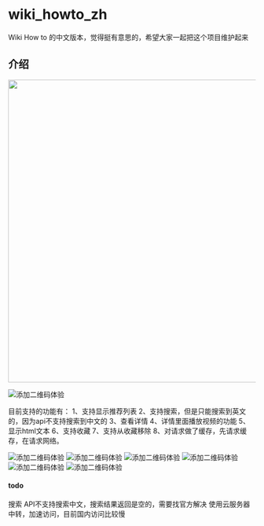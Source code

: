 # wiki_howto_zh

Wiki How to 的中文版本，觉得挺有意思的，希望大家一起把这个项目维护起来

## 介绍

<img title="" src="https://github.com/bravekingzhang/wikiHowTo/blob/master/art/1583063972.png" alt="" data-align="center" width="616">

![添加二维码体验](https://github.com/bravekingzhang/wikiHowTo/blob/master/art/1583063972.png)

目前支持的功能有：
1、支持显示推荐列表
2、支持搜索，但是只能搜索到英文的，因为api不支持搜索到中文的
3、查看详情
4、详情里面播放视频的功能
5、显示html文本
6、支持收藏
7、支持从收藏移除
8、对请求做了缓存，先请求缓存，在请求网络。

![添加二维码体验](https://github.com/bravekingzhang/wikiHowTo/blob/master/art/feature.png)
![添加二维码体验](https://github.com/bravekingzhang/wikiHowTo/blob/master/art/menu.png)
![添加二维码体验](https://github.com/bravekingzhang/wikiHowTo/blob/master/art/collect.png)
![添加二维码体验](https://github.com/bravekingzhang/wikiHowTo/blob/master/art/search.png)
![添加二维码体验](https://github.com/bravekingzhang/wikiHowTo/blob/master/art/detail.png)
![添加二维码体验](https://github.com/bravekingzhang/wikiHowTo/blob/master/art/detail.gif)



#### todo
搜索 API不支持搜索中文，搜索结果返回是空的，需要找官方解决
使用云服务器中转，加速访问，目前国内访问比较慢

